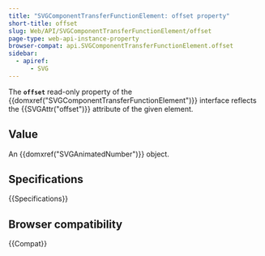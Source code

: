 ```yaml
---
title: "SVGComponentTransferFunctionElement: offset property"
short-title: offset
slug: Web/API/SVGComponentTransferFunctionElement/offset
page-type: web-api-instance-property
browser-compat: api.SVGComponentTransferFunctionElement.offset
sidebar:
  - apiref:
      - SVG
---
```


The **`offset`** read-only property of the {{domxref("SVGComponentTransferFunctionElement")}} interface reflects the {{SVGAttr("offset")}} attribute of the given element.

## Value

An {{domxref("SVGAnimatedNumber")}} object.

## Specifications

{{Specifications}}

## Browser compatibility

{{Compat}}
